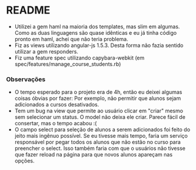 # README

* Utilizei a gem haml na maioria dos templates, mas slim em algumas. Como as duas linguagens são quase idênticas e eu já tinha código pronto em haml, achei que não teria problema.
* Fiz as views utilizando angular-js 1.5.3. Desta forma não fazia sentido utilizar a gem responders.
* Fiz uma feature spec utilizando capybara-webkit (em spec/features/manage_course_students.rb)

### Observações

* O tempo esperado para o projeto era de 4h, então eu deixei algumas coisas óbvias por fazer: Por exemplo, não permitir que alunos sejam adicionados a cursos desativados.
* Tem um bug na view que permite ao usuário clicar em "criar" mesmo sem selecionar um status. O model não deixa ele criar. Parece fácil de consertar, mas o tempo acabou :(
* O campo select para seleção de alunos a serem adicionados foi feito do jeito mais ingênuo possível. Se eu tivesse mais tempo, faria um serviço responsável por pegar todos os alunos que não estão no curso para preencher o select. Isso também faria com que o usuários não tivesse que fazer reload na página para que novos alunos apareçam nas opções.